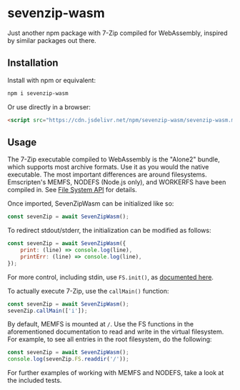 # sevenzip-wasm

Just another npm package with 7-Zip compiled for WebAssembly, inspired by similar packages out there.

## Installation

Install with npm or equivalent:

```bash
npm i sevenzip-wasm
```

Or use directly in a browser:

```html
<script src="https://cdn.jsdelivr.net/npm/sevenzip-wasm/sevenzip-wasm.min.js"></script>
```

## Usage

The 7-Zip executable compiled to WebAssembly is the "Alone2" bundle, which supports most archive formats. Use it as you would the native executable. The most important differences are around filesystems. Emscripten's MEMFS, NODEFS (Node.js only), and WORKERFS have been compiled in. See [File System API](https://emscripten.org/docs/api_reference/Filesystem-API.html) for details.

Once imported, SevenZipWasm can be initialized like so:

```js
const sevenZip = await SevenZipWasm();
```

To redirect stdout/stderr, the initialization can be modified as follows:

```js
const sevenZip = await SevenZipWasm({
	print: (line) => console.log(line),
	printErr: (line) => console.log(line),
});
```

For more control, including stdin, use `FS.init()`, as [documented here](https://emscripten.org/docs/api_reference/Filesystem-API.html#setting-up-standard-i-o-devices).

To actually execute 7-Zip, use the `callMain()` function:

```js
const sevenZip = await SevenZipWasm();
sevenZip.callMain(['i']);
```

By default, MEMFS is mounted at `/`. Use the FS functions in the aforementioned documentation to read and write in the virtual filesystem. For example, to see all entries in the root filesystem, do the following:

```js
const sevenZip = await SevenZipWasm();
console.log(sevenZip.FS.readdir('/'));
```

For further examples of working with MEMFS and NODEFS, take a look at the included tests.
